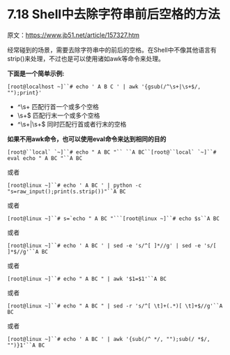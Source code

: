 # 7.18 Shell中去除字符串前后空格的方法

原文：https://www.jb51.net/article/157327.htm

经常碰到的场景，需要去除字符串中的前后的空格。在Shell中不像其他语言有strip()来处理，不过也是可以使用诸如awk等命令来处理。

 **下面是一个简单示例:**

```
[root@localhost ~]``# echo ' A B C ' | awk '{gsub(/^\s+|\s+$/, "");print}'
```

- ^\s+      匹配行首一个或多个空格
- \s+$      匹配行末一个或多个空格
- ^\s+|\s+$  同时匹配行首或者行末的空格

**如果不用awk命令，也可以使用eval命令来达到相同的目的**

```
[root@``local` `~]``# echo " A BC "`` ``A BC``[root@``local` `~]``# eval echo " A BC "``A BC
```

或者

```
[root@linux ~]``# echo ' A BC ' | python -c "s=raw_input();print(s.strip())"``A BC
```

或者

```
[root@linux ~]``# s=`echo " A BC "```[root@linux ~]``# echo $s``A BC
```

或者

```
[root@linux ~]``# echo ' A BC ' | sed -e 's/^[ ]*//g' | sed -e 's/[ ]*$//g'``A BC
```

或者

```
[root@linux ~]``# echo " A BC " | awk '$1=$1'``A BC
```

或者

```
[root@linux ~]``# echo " A BC " | sed -r 's/^[ \t]+(.*)[ \t]+$//g'``A BC
```

或者

```
[root@linux ~]``# echo ' A BC ' | awk '{sub(/^ */, "");sub(/ *$/, "")}1'``A BC
```